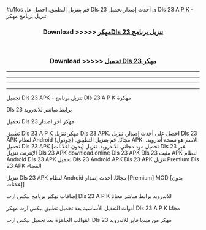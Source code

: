 #u1fos قم بتنزيل التطبيق. احصل عل Dls 23  ى أحدث إصدار.تحميل Dls 23  A P K - تنزيل برنامج مهكر



<div align="center">
<h3>Download >>>>> <a href="https://ar-sites.web.app/?ar= Dls 23 ">مهكرDls 23  تنزيل برنامج</a></h3><br>

<h3>Download >>>>> <a href="https://ar-sites.web.app/?ar= Dls 23 ">تحميل Dls 23  مهكر</a></h3>
</div>


----------------------------------------------------------

----------------------------------------------------------

----------------------------------------------------------

----------------------------------------------------------


تحميل Dls 23  APK - تنزيل برنامج Dls 23  A P K مهكرة

Dls 23  برابط مباشر للاندرويد

تحميل Dls 23  مهكر اخر اصدار

تطبيق Dls 23  A P K مهكر
تنزيل Dls 23  APK. احصل على أحدث إصدار.
تنزيل Dls 23  APK لنظام Android مجانًا.
قم بتنزيل التطبيق. {جودول} APK. الاسم هو نسخة أندرويد.
تحميل Dls 23  APK [بدون اعلانات]
تحميل مود مجاني للاندرويد.
تنزيل Dls 23  عبر الإنترنت
تنزيل Dls 23  APK
download.online Dls 23  APK
Dls 23  مثبت APK لنظام Android
Dls 23  APK
تحميل Dls 23  Android APK
Dls 23  APK تنزيل Premium
Dls 23  APK الفضاء

تنزيل Dls 23  APK لنظام Android مجانًا. أحدث إصدار [Premium] MOD [بدون إعلانات]

إضافات تهكير برنامج بيكس ارت Dls 23  A P K للاندرويد برابط مباشر مجانا

أدوات التعديل الأساسية بعد تحميل تطبيق بيكس ارت مهكر Dls 23  A P K مجانا

القوالب الجاهزة بعد تحميل بيكس ارت Dls 23  مهكر من ميديا فاير للاندرويد



